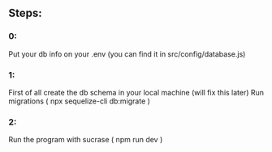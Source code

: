 ## Steps:

###  0: 
Put your db info on your .env (you can find it in src/config/database.js)
###  1:
First of all create the db schema in your local machine (will fix this later)
Run migrations ( npx sequelize-cli db:migrate )
###  2: 
Run the program with sucrase ( npm run dev )
